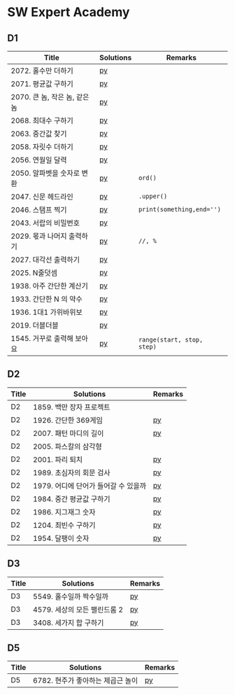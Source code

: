 # SW Expert Academy

## D1
| Title | Solutions | Remarks |
| ---- | ---- | ---- |
| 2072. 홀수만 더하기 | [py](solutions/D1/2072.py) | |
| 2071. 평균값 구하기 | [py](solutions/D1/2071.py) | |
| 2070. 큰 놈, 작은 놈, 같은 놈 | [py](solutions/D1/2070.py) | |
| 2068. 최대수 구하기 | [py](solutions/D1/2068.py) | |
| 2063. 중간값 찾기 | [py](solutions/D1/2063.py) | |
| 2058. 자릿수 더하기 | [py](solutions/D1/2058.py) | |
| 2056. 연월일 달력 | [py](solutions/D1/2056.py) | |
| 2050. 알파벳을 숫자로 변환 | [py](solutions/D1/2050.py) | `ord()` |
| 2047. 신문 헤드라인 | [py](solutions/D1/2047.py) | `.upper()` |
| 2046. 스탬프 찍기 | [py](solutions/D1/2046.py) | `print(something,end='')` |
| 2043. 서랍의 비밀번호 | [py](solutions/D1/2043.py) | |
| 2029. 몫과 나머지 출력하기 | [py](solutions/D1/2029.py) | `//, %` |
| 2027. 대각선 출력하기 | [py](solutions/D1/2027.py) | |
| 2025. N줄덧셈 | [py](solutions/D1/2025.py) | |
| 1938. 아주 간단한 계산기 | [py](solutions/D1/1938.py) | |
| 1933. 간단한 N 의 약수 | [py](solutions/D1/1933.py) | |
| 1936. 1대1 가위바위보 | [py](solutions/D1/1936.py) | |
| 2019. 더블더블 | [py](solutions/D1/2019.py) | |
| 1545. 거꾸로 출력해 보아요 | [py](solutions/D1/1545.py) | `range(start, stop, step)` |

## D2
| Title | Solutions | Remarks |
| ---- | ---- | ---- |
| D2 | 1859. 백만 장자 프로젝트 | | |
| D2 | 1926. 간단한 369게임 | [py](solutions/D2/1926.py) | |
| D2 | 2007. 패턴 마디의 길이 | [py](solutions/D2/2007.py) | |
| D2 | 2005. 파스칼의 삼각형 | | |
| D2 | 2001. 파리 퇴치 | [py](solutions/D2/2001.py) | |
| D2 | 1989. 초심자의 회문 검사 | [py](solutions/D2/1989.py) | |
| D2 | 1979. 어디에 단어가 들어갈 수 있을까 | [py](solutions/D2/1979.py) | |
| D2 | 1984. 중간 평균값 구하기 | [py](solutions/D2/1984.py) | |
| D2 | 1986. 지그재그 숫자 | [py](solutions/D2/1986.py) | |
| D2 | 1204. 최빈수 구하기 | [py](solutions/D2/1204.py) | |
| D2 | 1954. 달팽이 숫자 | [py](solutions/D2/1954.py) | |

## D3
| Title | Solutions | Remarks |
| ---- | ---- | ---- |
| D3 | 5549. 홀수일까 짝수일까 | [py](solutions/D3/5549.py) | |
| D3 | 4579. 세상의 모든 팰린드롬 2 | [py](solutions/D3/4579.py) | |
| D3 | 3408. 세가지 합 구하기 | [py](solutions/D3/3408.py) | `int() vs //` |

## D5
| Title | Solutions | Remarks |
| ---- | ---- | ---- |
| D5 | 6782. 현주가 좋아하는 제곱근 놀이 | [py](solutions/D5/6782.py) | (Can't submit with python.) |
